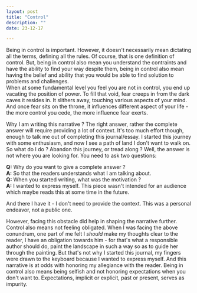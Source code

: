 ```yaml
---
layout: post
title: "Control"
description: ""
date: 23-12-17

---
```


Being in control is important. However, it doesn't necessarily mean dictating all the terms, defining all the rules. Of course, that is one definition of control. But, being in control also mean you understand the contraints and have the ability to find your way despite them, being in control also mean having the belief and ability that you would be able to find solution to problems and challenges. <br>
When at some fundamental level you feel you are not in control, you end up vacating the position of power. To fill that void, fear creeps in from the dark caves it resides in. It slithers away, touching various aspects of your mind. And once fear sits on the throne, it influences different aspect of your life - the more control you cede, the more influence fear exerts. 

Why I am writing this narrative ? The right answer, rather the complete answer will require providing a lot of context. It's too much effort though, enough to talk me out of completing this journal/essay. I started this journey with some enthusiasm, and now I see a path of land I don't want to walk on. So what do I do ? Abandon this journey, or tread along ? Well, the answer is not where you are looking for. You need to ask two questions:<br> 

**Q:** Why do you want to give a complete answer ?<br>
**A:** So that the readers understands what I am talking about.<br>
**Q:** When you started writing, what was the motivation ? <br>
**A:** I wanted to express myself. This piece wasn't intended for an audience which maybe reads this at some time in the future. <br>

And there I have it - I don't need to provide the context. This was a personal endeavor, not a public one. 

However, facing this obstacle did help in shaping the narrative further. Control also means not feeling obligated. When I was facing the above conundrum, one part of me felt I *should* make my thoughts clear to the reader, I have an obligation towards him - for that's what a responsible author should do, paint the landscape in such a way so as to guide her through the painting. But that's not why I started this journal, my fingers were drawn to the keyboard because I wanted to express myself. And this narrative is at odds with honoring my allegiance with the reader. Being in control also means being selfish and not honoring expectations when you don't want to. Expectations, implicit or explicit, past or present, serves as impurity.



